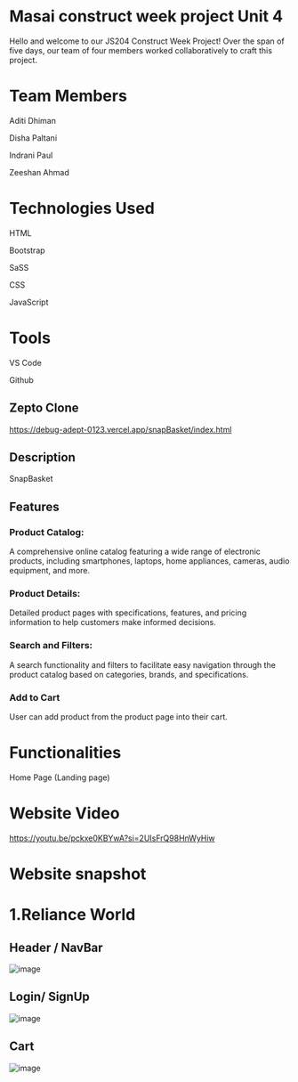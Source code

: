 # Masai construct week project Unit 4
Hello and welcome to our JS204 Construct Week Project! Over the span of five days, our team of four members worked collaboratively to craft this project.
# Team Members

Aditi Dhiman

Disha Paltani

Indrani Paul

Zeeshan Ahmad


# Technologies Used

HTML

Bootstrap

SaSS

CSS

JavaScript


# Tools

VS Code

Github

## 

## Zepto  Clone
https://debug-adept-0123.vercel.app/snapBasket/index.html

## Description 
SnapBasket 
## Features
### Product Catalog:
A comprehensive online catalog featuring a wide range of electronic products, including smartphones, laptops, home appliances, cameras, audio equipment, and more.

### Product Details: 
Detailed product pages with specifications, features, and pricing information to help customers make informed decisions.

### Search and Filters: 
A search functionality and filters to facilitate easy navigation through the product catalog based on categories, brands, and specifications.

### Add to Cart
User can add product from the product page into their cart.

# Functionalities
Home Page (Landing page)

# Website Video
https://youtu.be/pckxe0KBYwA?si=2UIsFrQ98HnWyHiw


# Website snapshot
# 1.Reliance World
## Header / NavBar
![image](https://github.com/itiaditi/debug-adept-0123/assets/154405714/528f8d2c-1649-4a21-8d02-a636fcf3508d)

## Login/ SignUp
![image](https://github.com/itiaditi/debug-adept-0123/assets/154405714/f26481e0-868e-4644-9cc1-65e285242a73)


## Cart 
![image](https://github.com/itiaditi/debug-adept-0123/assets/154405714/cb325a69-ecad-4d17-a968-67705131d150)
